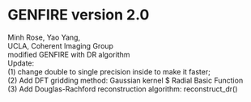 # GENFIRE version 2.0  
Minh Rose, Yao Yang,  
UCLA, Coherent Imaging Group  
modified GENFIRE with DR algorithm  
Update:   
(1) change double to single precision inside to make it faster;   
(2) Add DFT gridding method:  Gaussian kernel $ Radial Basic Function  
(3) Add Douglas-Rachford reconstruction algorithm: reconstruct_dr()  
